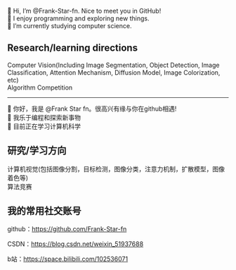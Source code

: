 <!-- [![stats](https://github-readme-stats.vercel.app/api?username=Frank-Star-fn&theme=merko)](https://github.com/anuraghazra/github-readme-stats) -->

👋 Hi, I’m @Frank-Star-fn. Nice to meet you in GitHub!
<br>
👀 I enjoy programming and exploring new things.
<br>
🌱 I’m currently studying computer science.

## Research/learning directions
Computer Vision(Including Image Segmentation, Object Detection, Image Classification, Attention Mechanism, Diffusion Model, Image Colorization, etc)
<br>
Algorithm Competition

<hr>

👋 你好，我是 @Frank Star fn。很高兴有缘与你在github相遇!
<br>
👀 我乐于编程和探索新事物
<br>
🌱 目前正在学习计算机科学

## 研究/学习方向
计算机视觉(包括图像分割，目标检测，图像分类，注意力机制，扩散模型，图像着色等)
<br>
算法竞赛

## 我的常用社交账号

github：https://github.com/Frank-Star-fn

CSDN：https://blog.csdn.net/weixin_51937688

b站：https://space.bilibili.com/102536071

<!---
Frank-Star-fn/Frank-Star-fn is a ✨ special ✨ repository because its `README.md` (this file) appears on your GitHub profile.
--->
